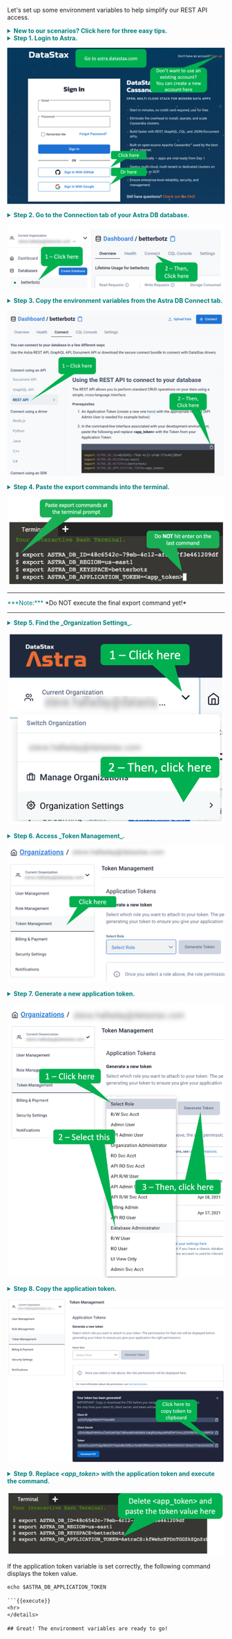 Let's set up some environment variables to help simplify our REST API access.

<details>
  <summary style="color:teal"><b>New to our scenarios? Click here for three easy tips.</b></summary>
  <hr>

<b>Tip 1</b> - You can click lines that begin with a triangle (like the following) to see further explanation.
<details>
  <summary style="color:teal"><b>Try clicking on this line.</b></summary>
This is where you would find further explanation.
</details>
<br>

<b>Tip 2</b> - To paste content into the terminal, right-click in the terminal on the right-hand side of the screen and select _Paste_.
![Paste to terminal](./assets/PasteToTerminal.png)
<br>

<b>Tip 3</b> - If a dark box has a bent arrow at the end, you can execute the command in that box by clicking on the box.
The scenario will copy the command to the terminal and begin execution.

![Execute command](./assets/ExecuteCommand.png)
<br>
After you execute the command, the bent arrow changes to a check mark.
<br>
<br>
<b>Bonus Tip!</b> - You can click on images to enlarge them.
<br>
<br>

<h3>Thats it! You're good to go!<h2>
<hr>
</details>

<details>
  <summary style="color:teal"><b>Step 1. Login to Astra.</b></summary>
  <hr>

  Open a tab in the browser for [Astra](http://astra.datastax.com).
  You can login using a GitHub or Google account, or create a new Astra account.
  <hr>
</details>

![Login to Astra](./assets/LoginToAstra.png)

<details>
  <summary style="color:teal"><b>Step 2. Go to the Connection tab of your Astra DB database.</b></summary>
  <hr>
  From the Astra DB dashboard, click on the database name.
  Then, click the _Connect_ tab.
  <hr>
</details>

![To connect tab](./assets/BackToConnect.png)


<details>
  <summary style="color:teal"><b>Step 3. Copy the environment variables from the Astra DB Connect tab.</b></summary>
  <hr>
  From the _Connect_ tab, click _REST API_ from the navigation on the left.
  Under _Step 2_ of the _Prerequisites_, click the copy icon to copy all the export commands.
  <hr>
</details>

![Copy the export commands](./assets/CopyCommands.png)

<details>
  <summary style="color:teal"><b>Step 4. Paste the export commands into the terminal.</b></summary>
  <hr>
  Back in the Katacoda terminal, paste the contents of the clipboard at the terminal prompt.
  All but the last of these export commands will execute.
  Do NOT execute the final command yet - we need to replace <i>&lt;app_token&gt;</i> before we can execute it.
  <hr>
</details>

![Paste export commands](./assets/PasteCommands.png)

---

<p><span style="color:teal">***Note:***</span> *Do NOT execute the final export command yet!*</p>

---


<details>
  <summary style="color:teal"><b>Step 5. Find the _Organization Settings_.</b></summary>
  <hr>
  From the _Current Organization_ drop-down, select _Organization Settings_.
  <hr>
</details>

![Find Organizational Settings](./assets/FindOrgSettings.png)

<details>
  <summary style="color:teal"><b>Step 6. Access _Token Management_.</b></summary>
  <hr>
  In the left-navigation list, select _Token Management_.
  <hr>
</details>

![Select Token Management](./assets/SelectTokMgt.png)

<details>
  <summary style="color:teal"><b>Step 7. Generate a new application token.</b></summary>
  <hr>
  From the _Select Role_ drop-down menu, select _Database Administrator_.
  Click the _Generate Token_ button.
  <hr>
</details>

![Generate the Token](./assets/GenToken.png)

<details>
  <summary style="color:teal"><b>Step 8. Copy the application token.</b></summary>
  <hr>
  Click on the clipboard icon near the right edge of the token to copy the token to your clipboard.
  Please note that, as a security precaution, you will only be able to copy this token once.
  So, please take care not to overwrite the token until you have completed the next step.
  <hr>
</details>

![Copy the token to the clipboard](./assets/CopyToken.png)

<details>
  <summary style="color:teal"><b>Step 9. Replace <i>&lt;app_token&gt;</i> with the application token and execute the command.</b></summary>
  <hr>
  Return to the Katacoda terminal.
  Delete <i>&lt;app_token&gt;</i> at the end of the final _export_ command.
  Paste the copied token into the terminal at the end of the _export_ command and hit enter to execute the command.
  <hr>
</details>

![Paste the token from the clipboard](./assets/PasteToken.png)

If the application token variable is set correctly, the following command displays the token value.

```
echo $ASTRA_DB_APPLICATION_TOKEN

```{{execute}}
<hr>
</details>

## Great! The environment variables are ready to go!
